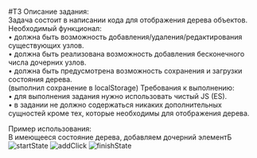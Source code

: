 #ТЗ 
Описание задания:<br>
Задача состоит в написании кода для отображения дерева объектов.<br>
Необходимый функционал:<br>
•	должна быть возможность добавления/удаления/редактирования существующих узлов.<br>
•	должна быть реализована возможность добавления бесконечного числа дочерних узлов.<br>
•	должна быть предусмотрена возможность сохранения и загрузки состояния дерева.<br>
(выполнил сохранение в localStorage)
Требования к выполнению:<br>
•	для выполнения задания нужно использовать чистый JS (ES).<br>
•	в задании не должно содержаться никаких дополнительных сущностей кроме тех, которые необходимы для отображения дерева.

Пример использования: <br>
В имеющееся состояние дерева, добавляем дочерний элементБ<br>
![startState]("./screen1.jpg")
![addClick]("./screen2.jpg")
![finishState]("./screen3.jpg")